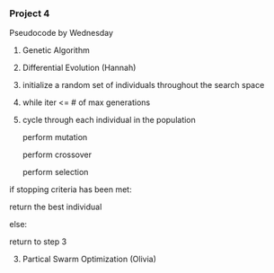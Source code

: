 ### Project 4 

Pseudocode by Wednesday 

1. Genetic Algorithm 
2. Differential Evolution (Hannah)

1. initialize a random set of individuals throughout the search space

2. while iter <= # of max generations

  3. cycle through each individual in the population
  
      perform mutation
    
      perform crossover
    
      perform selection
    
  if stopping criteria has been met:
  
   return the best individual
    
  else:
  
   return to step 3


3. Partical Swarm Optimization (Olivia)
